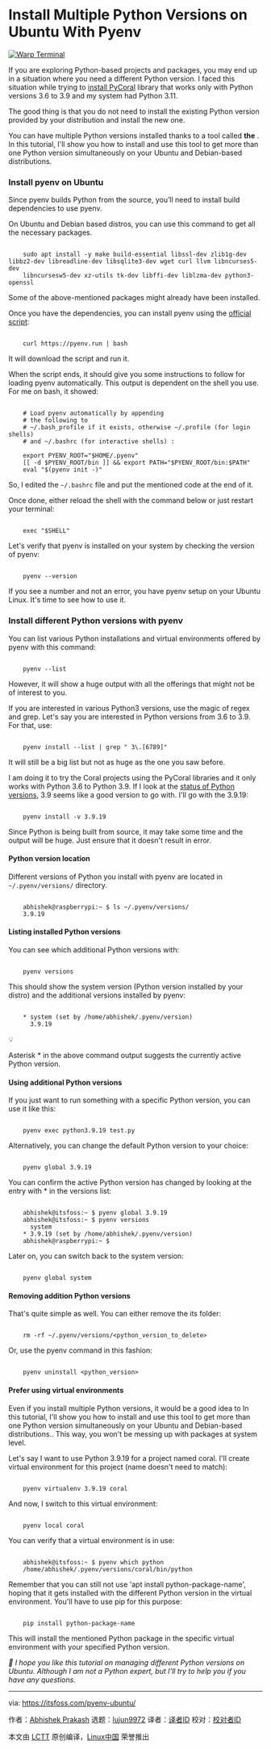[#]: subject: "Install Multiple Python Versions on Ubuntu With Pyenv"
[#]: via: "https://itsfoss.com/pyenv-ubuntu/"
[#]: author: "Abhishek Prakash https://itsfoss.com/author/abhishek/"
[#]: collector: "lujun9972/lctt-scripts-1705972010"
[#]: translator: " "
[#]: reviewer: " "
[#]: publisher: " "
[#]: url: " "

Install Multiple Python Versions on Ubuntu With Pyenv
======

[![Warp Terminal][1]][2]

If you are exploring Python-based projects and packages, you may end up in a situation where you need a different Python version. I faced this situation while trying to [install PyCoral][3] library that works only with Python versions 3.6 to 3.9 and my system had Python 3.11.

The good thing is that you do not need to install the existing Python version provided by your distribution and install the new one.

You can have multiple Python versions installed thanks to a tool called **the** . In this tutorial, I'll show you how to install and use this tool to get more than one Python version simultaneously on your Ubuntu and Debian-based distributions.

### Install pyenv on Ubuntu

Since pyenv builds Python from the source, you’ll need to install build dependencies to use pyenv.

On Ubuntu and Debian based distros, you can use this command to get all the necessary packages.

```

    sudo apt install -y make build-essential libssl-dev zlib1g-dev libbz2-dev libreadline-dev libsqlite3-dev wget curl llvm libncurses5-dev
    libncursesw5-dev xz-utils tk-dev libffi-dev liblzma-dev python3-openssl

```

Some of the above-mentioned packages might already have been installed.

Once you have the dependencies, you can install pyenv using the [official script][4]:

```

    curl https://pyenv.run | bash

```

It will download the script and run it.

When the script ends, it should give you some instructions to follow for loading pyenv automatically. This output is dependent on the shell you use. For me on bash, it showed:

```

    # Load pyenv automatically by appending
    # the following to
    # ~/.bash_profile if it exists, otherwise ~/.profile (for login shells)
    # and ~/.bashrc (for interactive shells) :

    export PYENV_ROOT="$HOME/.pyenv"
    [[ -d $PYENV_ROOT/bin ]] && export PATH="$PYENV_ROOT/bin:$PATH"
    eval "$(pyenv init -)"

```

So, I edited the `~/.bashrc` file and put the mentioned code at the end of it.

Once done, either reload the shell with the command below or just restart your terminal:

```

    exec "$SHELL"

```

Let's verify that pyenv is installed on your system by checking the version of pyenv:

```

    pyenv --version

```

If you see a number and not an error, you have pyenv setup on your Ubuntu Linux. It's time to see how to use it.

### Install different Python versions with pyenv

You can list various Python installations and virtual environments offered by pyenv with this command:

```

    pyenv --list

```

However, it will show a huge output with all the offerings that might not be of interest to you.

If you are interested in various Python3 versions, use the magic of regex and grep. Let's say you are interested in Python versions from 3.6 to 3.9. For that, use:

```

    pyenv install --list | grep " 3\.[6789]"

```

It will still be a big list but not as huge as the one you saw before.

I am doing it to try the Coral projects using the PyCoral libraries and it only works with Python 3.6 to Python 3.9. If I look at the [status of Python versions][5], 3.9 seems like a good version to go with. I'll go with the 3.9.19:

```

    pyenv install -v 3.9.19

```

Since Python is being built from source, it may take some time and the output will be huge. Just ensure that it doesn't result in error.

#### Python version location

Different versions of Python you install with pyenv are located in `~/.pyenv/versions/` directory.

```

    abhishek@raspberrypi:~ $ ls ~/.pyenv/versions/
    3.9.19

```

#### Listing installed Python versions

You can see which additional Python versions with:

```

    pyenv versions

```

This should show the system version (Python version installed by your distro) and the additional versions installed by pyenv:

```

    * system (set by /home/abhishek/.pyenv/version)
      3.9.19

```

💡

Asterisk * in the above command output suggests the currently active Python version.

#### Using additional Python versions

If you just want to run something with a specific Python version, you can use it like this:

```

    pyenv exec python3.9.19 test.py

```

Alternatively, you can change the default Python version to your choice:

```

    pyenv global 3.9.19

```

You can confirm the active Python version has changed by looking at the entry with * in the versions list:

```

    abhishek@itsfoss:~ $ pyenv global 3.9.19
    abhishek@itsfoss:~ $ pyenv versions
      system
    * 3.9.19 (set by /home/abhishek/.pyenv/version)
    abhishek@raspberrypi:~ $

```

Later on, you can switch back to the system version:

```

    pyenv global system

```

#### Removing addition Python versions

That's quite simple as well. You can either remove the its folder:

```

    rm -rf ~/.pyenv/versions/<python_version_to_delete>

```

Or, use the pyenv command in this fashion:

```

    pyenv uninstall <python_version>

```

#### Prefer using virtual environments

Even if you install multiple Python versions, it would be a good idea to In this tutorial, I'll show you how to install and use this tool to get more than one Python version simultaneously on your Ubuntu and Debian-based distributions.. This way, you won't be messing up with packages at system level.

Let's say I want to use Python 3.9.19 for a project named coral. I'll create virtual environment for this project (name doesn't need to match):

```

    pyenv virtualenv 3.9.19 coral

```

And now, I switch to this virtual environment:

```

    pyenv local coral

```

You can verify that a virtual environment is in use:

```

    abhishek@itsfoss:~ $ pyenv which python
    /home/abhishek/.pyenv/versions/coral/bin/python

```

Remember that you can still not use 'apt install python-package-name', hoping that it gets installed with the different Python version in the virtual environment. You'll have to use pip for this purpose:

```

    pip install python-package-name

```

This will install the mentioned Python package in the specific virtual environment with your specified Python version.

_💬 I hope you like this tutorial on managing different Python versions on Ubuntu. Although I am not a Python expert, but I'll try to help you if you have any questions._

--------------------------------------------------------------------------------

via: https://itsfoss.com/pyenv-ubuntu/

作者：[Abhishek Prakash][a]
选题：[lujun9972][b]
译者：[译者ID](https://github.com/译者ID)
校对：[校对者ID](https://github.com/校对者ID)

本文由 [LCTT](https://github.com/LCTT/TranslateProject) 原创编译，[Linux中国](https://linux.cn/) 荣誉推出

[a]: https://itsfoss.com/author/abhishek/
[b]: https://github.com/lujun9972
[1]: https://itsfoss.com/assets/images/warp-terminal.webp
[2]: https://www.warp.dev?utm_source=its_foss&utm_medium=display&utm_campaign=linux_launch
[3]: https://coral.ai/docs/accelerator/get-started/#2-install-the-pycoral-library
[4]: https://github.com/pyenv/pyenv-installer/blob/master/bin/pyenv-installer
[5]: https://devguide.python.org/versions/
